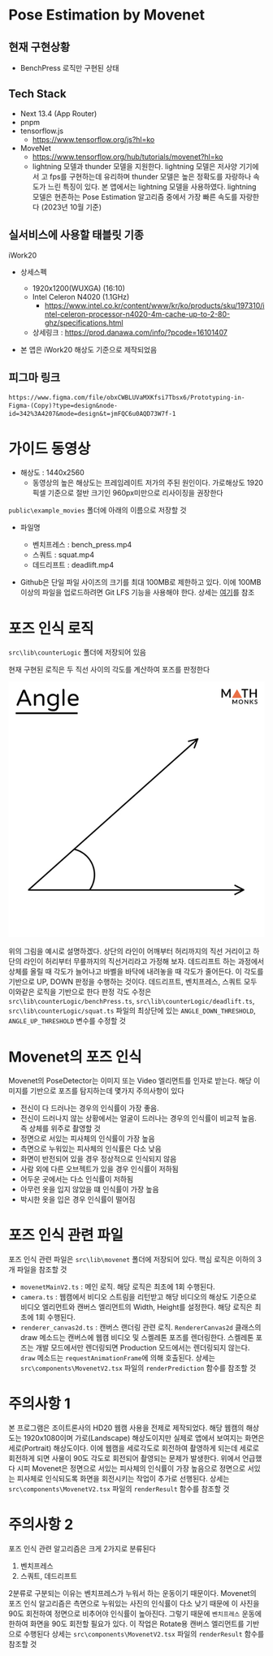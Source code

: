# Pose Estimation by Movenet

## 현재 구현상황
- BenchPress 로직만 구현된 상태
## Tech Stack 
- Next 13.4 (App Router)
- pnpm
- tensorflow.js
    - https://www.tensorflow.org/js?hl=ko
- MoveNet
    - https://www.tensorflow.org/hub/tutorials/movenet?hl=ko
    - lightning 모델과 thunder 모델을 지원한다. lightning 모델은 저사양 기기에서 고 fps를 구현하는데 유리하며 thunder 모델은 높은 정확도를 자랑하나 속도가 느린 특징이 있다. 본 앱에서는 lightning 모델을 사용하였다. lightning 모델은 현존하는 Pose Estimation 알고리즘 중에서 가장 빠른 속도를 자랑한다 (2023년 10월 기준)

## 실서비스에 사용할 태블릿 기종
iWork20 
- 상세스펙
    - 1920x1200(WUXGA) (16:10)
    - Intel Celeron N4020 (1.1GHz)
        - https://www.intel.co.kr/content/www/kr/ko/products/sku/197310/intel-celeron-processor-n4020-4m-cache-up-to-2-80-ghz/specifications.html
    - 상세링크 : https://prod.danawa.com/info/?pcode=16101407

- 본 앱은 iWork20 해상도 기준으로 제작되었음


## 피그마 링크

    https://www.figma.com/file/obxCWBLUVaMXKfsi7Tbsx6/Prototyping-in-Figma-(Copy)?type=design&node-id=342%3A4207&mode=design&t=jmFQC6u0AQD73W7f-1



# 가이드 동영상

- 해상도 : 1440x2560
    - 동영상의 높은 해상도는 프레임레이트 저가의 주된 원인이다. 가로해상도 1920픽셀 기준으로 절반 크기인 960px미만으로 리사이징을 권장한다

`public\example_movies` 폴더에 아래의 이름으로 저장할 것

- 파일명
    - 벤치프레스 : bench_press.mp4
    - 스쿼트 : squat.mp4
    - 데드리프트 : deadlift.mp4

- Github은 단일 파일 사이즈의 크기를 최대 100MB로 제한하고 있다. 이에 100MB이상의 파일을 업로드하려면 Git LFS 기능을 사용해야 한다. 상세는 [여기](https://docs.github.com/ko/billing/managing-billing-for-git-large-file-storage/upgrading-git-large-file-storage)를 참조


# 포즈 인식 로직

`src\lib\counterLogic` 폴더에 저장되어 있음

현재 구현된 로직은 두 직선 사이의 각도를 계산하여 포즈를 판정한다

![](/public/angle.jpg)

위의 그림을 예시로 설명하겠다. 상단의 라인이 어깨부터 허리까지의 직선 거리이고 하단의 라인이 허리부터 무릎까지의 직선거리라고 가정해 보자. 데드리프트 하는 과정에서 상체를 올릴 때 각도가 늘어나고 바벨을 바닥에 내려놓을 때 각도가 줄어든다. 이 각도를 기반으로 UP, DOWN 판정을 수행하는 것이다. 데드리프트, 벤치프레스, 스쿼트 모두 이와같은 로직을 기반으로 한다
판정 각도 수정은 `src\lib\counterLogic/benchPress.ts`, `src\lib\counterLogic/deadlift.ts`, `src\lib\counterLogic/squat.ts` 파일의 최상단에 있는 `ANGLE_DOWN_THRESHOLD`, `ANGLE_UP_THRESHOLD` 변수를 수정할 것


# Movenet의 포즈 인식

Movenet의 PoseDetector는 이미지 또는 Video 엘리먼트를 인자로 받는다. 해당 이미지를 기반으로 포즈를 탐지하는데 몇가지 주의사항이 있다

- 전신이 다 드러나는 경우의 인식률이 가장 좋음.
- 전신이 드러나지 않는 상황에서는 얼굴이 드러나는 경우의 인식률이 비교적 높음. 즉 상체를 위주로 촬영할 것
- 정면으로 서있는 피사체의 인식률이 가장 높음
- 측면으로 누워있는 피사체의 인식률은 다소 낮음
- 화면이 반전되어 있을 경우 정상적으로 인식되지 않음
- 사람 외에 다른 오브젝트가 있을 경우 인식률이 저하됨
- 어두운 곳에서는 다소 인식률이 저하됨
- 아무런 옷을 입지 않았을 떄 인식률이 가장 높음
- 박시한 옷을 입은 경우 인식률이 떨어짐

# 포즈 인식 관련 파일

포즈 인식 관련 파일은 `src\lib\movenet` 폴더에 저장되어 있다. 핵심 로직은 이하의 3개 파일을 참조할 것
- `movenetMainV2.ts` : 메인 로직. 해당 로직은 최초에 1회 수행된다. 
- `camera.ts` : 웹캠에서 비디오 스트림을 리턴받고 해당 비디오의 해상도 기준으로 비디오 엘리먼트와 캔버스 엘리먼트의 Width, Height를 설정한다. 해당 로직은 최초에 1회 수행된다. 
- `renderer_canvas2d.ts` : 캔버스 랜더링 관련 로직. `RendererCanvas2d` 클래스의 draw 메소드는 캔버스에 웹캠 비디오 및 스켈레톤 포즈를 렌더링한다. 스켈레톤 포즈는 개발 모드에서만 렌더링되면 Production 모드에서는 렌더링되지 않는다. `draw` 메소드는 `requestAnimationFrame`에 의해 호출된다. 상세는 `src\components\MovenetV2.tsx` 파일의 `renderPrediction` 함수를 참조할 것


# 주의사항 1

본 프로그램은 조이트론사의 HD20 웹캠 사용을 전제로 제작되었다. 해당 웹캠의 해상도는 1920x1080이며 가로(Landscape) 해상도이지만 실제로 앱에서 보여지는 화면은 세로(Portrait) 해상도이다. 이에 웹캠을 세로각도로 회전하여 촬영하게 되는데 세로로 회전하게 되면 사물이 90도 각도로 회전되어 촬영되는 문제가 발생한다. 위에서 언급했다 시피 Movenet은 정면으로 서있는 피사체의 인식률이 가장 높음으로 정면으로 서있는 피사체로 인식되도록 화면을 회전시키는 작업이 추가로 선행된다. 상세는 `src\components\MovenetV2.tsx` 파일의 `renderResult` 함수를 참조할 것 


# 주의사항 2

포즈 인식 관련 알고리즘은 크게 2가지로 분류된다
1. 벤치프레스
2. 스쿼트, 데드리프트

2분류로 구분되는 이유는 벤치프레스가 누워서 하는 운동이기 때문이다. Movenet의 포즈 인식 알고리즘은 측면으로 누워있는 사진의 인식률이 다소 낮기 때문에 이 사진을 90도 회전하여 정면으로 비추어야 인식률이 높아진다. 그렇기 때문에 `벤치프레스` 운동에 한하여 화면을 90도 회전할 필요가 있다. 이 작업은 Rotate용 캔버스 엘리먼트를 기반으로 수행된다 상세는 `src\components\MovenetV2.tsx` 파일의 `renderResult` 함수를 참조할 것 
